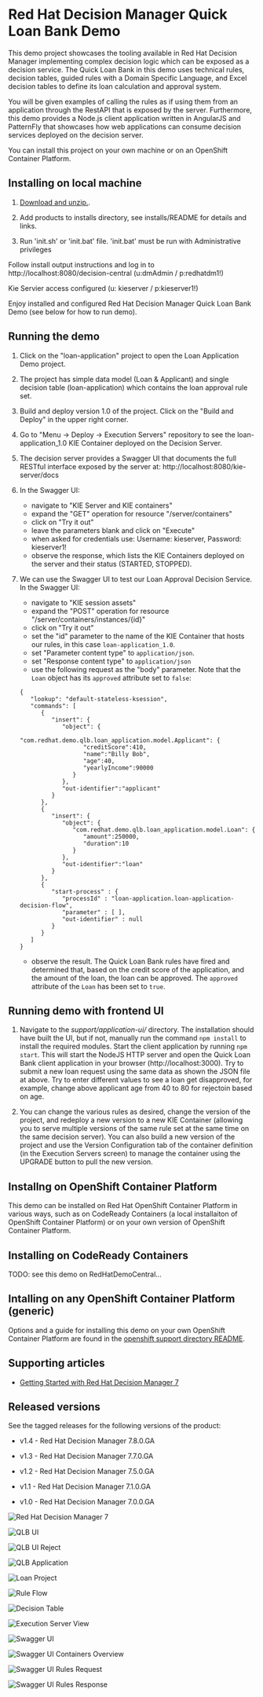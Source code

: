 Red Hat Decision Manager Quick Loan Bank Demo
=============================================
This demo project showcases the tooling available in Red Hat Decision Manager implementing 
complex decision logic which can be exposed as a decision service. The Quick Loan Bank in this 
demo uses technical rules, decision tables, guided rules with a Domain Specific Language, and 
Excel decision tables to define its loan calculation and approval system.

You will be given examples of calling the rules as if using them from an application through 
the RestAPI that is exposed by the server. Furthermore, this demo provides a Node.js client 
application written in AngularJS and PatternFly that showcases how web applications can 
consume decision services deployed on the decision server.

You can install this project on your own machine or on an OpenShift Container Platform.


Installing on local machine
---------------------------
1. [Download and unzip.](https://github.com/jbossdemocentral/rhdm7-qlb-loan-demo/archive/master.zip).

2. Add products to installs directory, see installs/README for details and links.

3. Run 'init.sh' or 'init.bat' file. 'init.bat' must be run with Administrative privileges

Follow install output instructions and log in to http://localhost:8080/decision-central  (u:dmAdmin / p:redhatdm1!)

Kie Servier access configured (u: kieserver / p:kieserver1!)

Enjoy installed and configured Red Hat Decision Manager Quick Loan Bank Demo (see below for how to run demo).


Running the demo
----------------
1. Click on the "loan-application" project to open the Loan Application Demo project.

2. The project has simple data model (Loan & Applicant) and single decision table (loan-application) which contains the 
   loan approval rule set.

3. Build and deploy version 1.0 of the project. Click on the "Build and Deploy" in the upper right corner.

4. Go to "Menu -> Deploy -> Execution Servers" repository to see the loan-application_1.0 KIE Container deployed on the 
   Decision Server.

5. The decision server provides a Swagger UI that documents the full RESTful interface exposed by the server 
   at: http://localhost:8080/kie-server/docs

6. In the Swagger UI:
   - navigate to "KIE Server and KIE containers"
   - expand the "GET" operation for resource "/server/containers"
   - click on "Try it out"
   - leave the parameters blank and click on "Execute"
   - when asked for credentials use: Username: kieserver, Password: kieserver1!
   - observe the response, which lists the KIE Containers deployed on the server and their status (STARTED, STOPPED).

7. We can use the Swagger UI to test our Loan Approval Decision Service. In the Swagger UI:
   - navigate to "KIE session assets"
   - expand the "POST" operation for resource "/server/containers/instances/{id}"
   - click on "Try it out"
   - set the "id" parameter to the name of the KIE Container that hosts our rules, in this case `loan-application_1.0`.
   - set "Parameter content type" to `application/json`.
   - set "Response content type" to `application/json`
   - use the following request as the "body" parameter. Note that the `Loan` object has its `approved` attribute set to `false`:
   ```
   {
      "lookup": "default-stateless-ksession",
      "commands": [
         {
            "insert": {
               "object": {
                  "com.redhat.demo.qlb.loan_application.model.Applicant": {
                     "creditScore":410,
                     "name":"Billy Bob",
                     "age":40,
                     "yearlyIncome":90000
                  }
               },
               "out-identifier":"applicant"
            }
         },
         {
            "insert": {
               "object": {
                  "com.redhat.demo.qlb.loan_application.model.Loan": {
                     "amount":250000,
                     "duration":10
                  }
               },
               "out-identifier":"loan"
            }
         },
         {
            "start-process" : {
               "processId" : "loan-application.loan-application-decision-flow",
               "parameter" : [ ],
               "out-identifier" : null
            }
         }
      ]
   }
   ```
   - observe the result. The Quick Loan Bank rules have fired and determined that, based on the credit score of the 
     application, and the amount of the loan, the loan can be approved. The `approved` attribute of the `Loan` has been 
     set to `true`.


Running demo with frontend UI
-----------------------------
1. Navigate to the *support/application-ui/* directory. The installation should have built the UI, but if not, manually 
run the command `npm install` to install the required modules. Start the client application by running `npm start`. This 
will start the NodeJS HTTP server and open the Quick Loan Bank client application in your browser (http://localhost:3000). 
Try to submit a new loan request using the same data as shown the JSON file at above. Try to enter different values to 
see a loan get disapproved, for example, change above applicant age from 40 to 80 for rejectoin based on age.

2. You can change the various rules as desired, change the version of the project, and redeploy a new version to a new 
KIE Container (allowing you to serve multiple versions of the same rule set at the same time on the same decision server). 
You can also build a new version of the project and use the Version Configuration tab of the container definition (in the 
Execution Servers screen) to manage the container using the UPGRADE button to pull the new version.


Installng on OpenShift Container Platform
----------------------------------
This demo can be installed on Red Hat OpenShift Container Platform in various ways, such as on CodeReady Containers (a local
installaiton of OpenShift Container Platform) or on your own version of OpenShift Container Platform. 

Installing on CodeReady Containers
----------------------------------
TODO: see this demo on RedHatDemoCentral...

Intalling on any OpenShift Container Platform (generic)
-------------------------------------------------------
Options and a guide for installing this demo on your own OpenShift Container Platform are found in the 
[openshift support directory README](support/openshift/README.md).
 

Supporting articles
-------------------

- [Getting Started with Red Hat Decision Manager 7](https://developers.redhat.com/blog/2018/03/19/red-hat-decision-manager-7/)


Released versions
-----------------
See the tagged releases for the following versions of the product:

- v1.4 - Red Hat Decision Manager 7.8.0.GA

- v1.3 - Red Hat Decision Manager 7.7.0.GA

- v1.2 - Red Hat Decision Manager 7.5.0.GA

- v1.1 - Red Hat Decision Manager 7.1.0.GA

- v1.0 - Red Hat Decision Manager 7.0.0.GA

![Red Hat Decision Manager 7](./docs/demo-images/rhdm7.png)

![QLB UI](./docs/demo-images/qlb_ui.png)

![QLB UI Reject](./docs/demo-images/qlb_ui.png)

![QLB Application](./docs/demo-images/qlb_rhdm.png)

![Loan Project](./docs/demo-images/loan-prj-overview.png)

![Rule Flow](./docs/demo-images/loan-application-decision-flow.png)

![Decision Table](./docs/demo-images/decision-table.png)

![Execution Server View](./docs/demo-images/execution-server-view.png)

![Swagger UI](./docs/demo-images/kie-server-swagger-ui.png)

![Swagger UI Containers Overview](./docs/demo-images/kie-server-swagger-ui-containers-overview.png)

![Swagger UI Rules Request](./docs/demo-images/kie-server-swagger-ui-rules-request.png)

![Swagger UI Rules Response](./docs/demo-images/kie-server-swagger-ui-rules-response.png)
